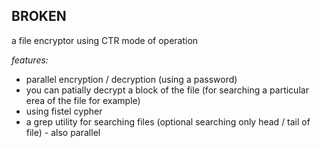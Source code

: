 ## BROKEN
a file encryptor using CTR mode of operation

*features:*
- parallel encryption / decryption (using a password)
- you can patially decrypt a block of the file (for searching a particular erea of the file for example)
- using fistel cypher
- a grep utility for searching files (optional searching only head / tail of file) - also parallel
